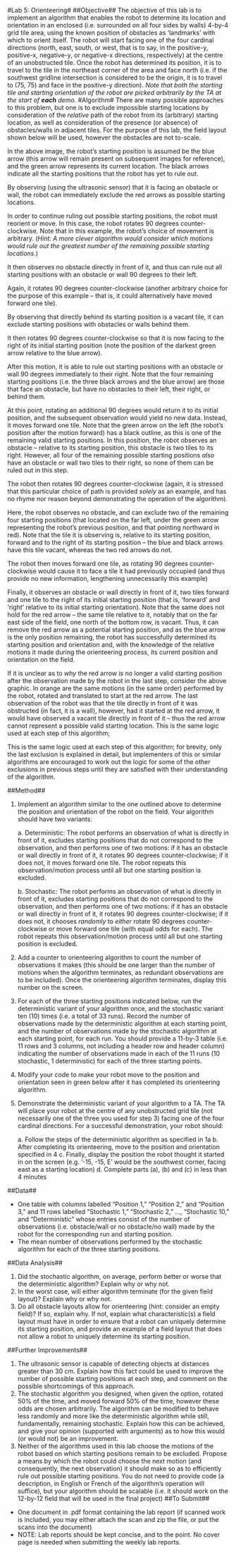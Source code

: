 #Lab 5: Orienteering#
##Objective##
The objective of this lab is to implement an algorithm that enables the robot to determine its location 
and orientation in an enclosed (i.e. surrounded on all four sides by walls) 4-by-4 grid tile area, using the 
known position of obstacles as ‘landmarks’ with which to orient itself. The robot will start facing one of 
the four cardinal directions (north, east, south, or west, that is to say, in the positive-y, positive-x, 
negative-y, or negative-x directions, respectively) at the centre of an unobstructed tile. Once the robot 
has determined its position, it is to travel to the tile in the northeast corner of the area and face north 
(i.e. if the southwest gridline intersection is considered to be the origin, it is to travel to (75, 75) and face 
in the positive-y direction). _Note that both the starting tile and starting orientation of the robot are picked arbitrarily by the TA at the start of __each__ demo._
#Algorithm#
There are many possible approaches to this problem, but one is to exclude impossible starting locations 
by consideration of the _relative_ path of the robot from its (arbitrary) starting location, as well as 
consideration of the presence (or absence) of obstacles/walls in adjacent tiles. For the purpose of this 
lab, the field layout shown below will be used, however the obstacles are not to-scale.

In the above image, the robot’s starting position is assumed be the blue arrow (this arrow will remain 
present on subsequent images for reference), and the green arrow represents its current location. The 
black arrows indicate all the starting positions that the robot has yet to rule out.

By observing (using the ultrasonic sensor) that it is facing an obstacle or wall, the robot can immediately 
exclude the red arrows as possible starting locations.

In order to continue ruling out possible starting positions, the robot must reorient or move. In this case, 
the robot rotates 90 degrees counter-clockwise. Note that in this example, the robot’s choice of 
movement is arbitrary. (_Hint: A more clever algorithm would consider which motions would rule out the greatest number of the remaining possible starting locations._)

It then observes no obstacle directly in front of it, and thus can rule out all starting positions with an 
obstacle or wall 90 degrees to their left.

Again, it rotates 90 degrees counter-clockwise (another arbitrary choice for the purpose of this example 
– that is, it could alternatively have moved forward one tile).

By observing that directly behind its starting position is a vacant tile, it can exclude starting positions 
with obstacles or walls behind them.

It then rotates 90 degrees counter-clockwise so that it is now facing to the right of its initial starting 
position (note the position of the darkest green arrow relative to the blue arrow).

After this motion, it is able to rule out starting positions with an obstacle or wall 90 degrees immediately 
to their right. Note that the four remaining starting positions (i.e. the three black arrows and the blue 
arrow) are those that face an obstacle, but have no obstacles to their left, their right, or behind them.

At this point, rotating an additional 90 degrees would return it to its initial position, and the subsequent 
observation would yield no new data. Instead, it moves forward one tile. Note that the green arrow on 
the left (the robot’s position after the motion forward) has a black outline, as this is one of the 
remaining valid starting positions. In this position, the robot observes an obstacle – relative to its 
starting position, this obstacle is two tiles to its right. However, all four of the remaining possible starting 
positions _also_ have an obstacle or wall two tiles to their right, so none of them can be ruled out in this 
step.

The robot then rotates 90 degrees counter-clockwise (again, it is stressed that this particular choice of 
path is provided _solely_ as an example, and has no rhyme nor reason beyond demonstrating the 
operation of the algorithm).

Here, the robot observes no obstacle, and can exclude two of the remaining four starting positions (that 
located on the far left, under the green arrow representing the robot’s previous position, and that 
pointing northward in red). Note that the tile it is observing is, relative to its starting position, forward 
and to the right of its starting position – the blue and black arrows have this tile vacant, whereas the two 
red arrows do not.

The robot then moves forward one tile, as rotating 90 degrees counter-clockwise would cause it to face 
a tile it had previously occupied (and thus provide no new information, lengthening unnecessarily this 
example)

Finally, it observes an obstacle or wall directly in front of it, two tiles forward and one tile to the right of 
its initial starting position (that is, ‘forward’ and ‘right’ relative to its initial starting orientation). Note 
that the same does not hold for the red arrow – the same tile relative to it, notably that on the far east 
side of the field, one north of the bottom row, is vacant. Thus, it can remove the red arrow as a 
potential starting position, and as the blue arrow is the only position remaining, the robot has 
successfully determined its starting position and orientation and, with the knowledge of the relative 
motions it made during the orienteering process, its current position and orientation on the field.

If it is unclear as to _why_ the red arrow is no longer a valid starting position after the observation made 
by the robot in the last step, consider the above graphic. In orange are the same motions (in the same 
order) performed by the robot, rotated and translated to start at the red arrow. The last observation of 
the robot was that the tile directly in front of it was obstructed (in fact, it is a wall), however, had it 
started at the red arrow, it would have observed a vacant tile directly in front of it – thus the red arrow 
cannot represent a possible valid starting location.
This is the same logic used at each step of this algorithm; 

This is the same logic used at each step of this algorithm; for brevity, only the last exclusion is explained 
in detail, but implementers of this or similar algorithms are encouraged to work out the logic for some 
of the other exclusions in previous steps until they are satisfied with their understanding of the 
algorithm.

##Method##
1. Implement an algorithm similar to the one outlined above to determine the position and 
orientation of the robot on the field. Your algorithm should have two variants:

    a. Deterministic: The robot performs an observation of what is directly in front of it, 
       excludes starting positions that do not correspond to the observation, and then 
       performs one of two motions: if it has an obstacle or wall directly in front of it, it rotates 
       90 degrees counter-clockwise; if it does not, it moves forward one tile. The robot 
       repeats this observation/motion process until all but one starting position is excluded.

    b. Stochastic: The robot performs an observation of what is directly in front of it, excludes 
       starting positions that do not correspond to the observation, and then performs one of 
       two motions: if it has an obstacle or wall directly in front of it, it rotates 90 degrees 
       counter-clockwise; if it does not, it chooses _randomly_ to _either_ rotate 90 degrees 
       counter-clockwise or move forward one tile (with equal odds for each). The robot 
       repeats this observation/motion process until all but one starting position is excluded.
2. Add a counter to orienteering algorithm to count the number of observations it makes (this 
should be one larger than the number of motions when the algorithm terminates, as redundant 
observations are to be included). Once the orienteering algorithm terminates, display this 
number on the screen.

3. For each of the three starting positions indicated below, run the deterministic variant of your 
algorithm once, and the stochastic variant ten (10) times (i.e. a total of 33 runs). Record the 
number of observations made by the deterministic algorithm at each starting point, and the 
number of observations made by the stochastic algorithm at each starting point, for each run. 
You should provide a 11-by-3 table (i.e. 11 rows and 3 columns, not including a header row and 
header column) indicating the number of observations made in each of the 11 runs (10 
stochastic, 1 deterministic) for each of the three starting points.

4. Modify your code to make your robot move to the position and orientation seen in green below 
after it has completed its orienteering algorithm.

5. Demonstrate the deterministic variant of your algorithm to a TA. The TA will place your robot at 
the centre of any unobstructed grid tile (not necessarily one of the three you used for step 3) 
facing one of the four cardinal directions. For a successful demonstration, your robot should:

    a. Follow the steps of the deterministic algorithm as specified in 1a
    b. After completing its orienteering, move to the position and orientation specified in 4
    c. Finally, display the position the robot thought it started in on the screen (e.g. ’-15, -15, E’ would be the southwest corner, facing east as a starting location)
    d. Complete parts (a), (b) and (c) in less than 4 minutes

##Data##
* One table with columns labelled “Position 1,” “Position 2,” and “Position 3,” and 11 rows 
  labelled “Stochastic 1,” “Stochastic 2,” …, “Stochastic 10,” and “Deterministic” whose entries 
  consist of the number of observations (i.e. obstacle/wall or no obstacle/no wall) made by the 
  robot for the corresponding run and starting position.
* The mean number of observations performed by the stochastic algorithm for each of the three starting positions.

##Data Analysis##
1. Did the stochastic algorithm, on average, perform better or worse that the deterministic algorithm? Explain why or why not.
2. In the worst case, will either algorithm terminate (for the given field layout)? Explain why or why not.
3. Do all obstacle layouts allow for orienteering (hint: consider an empty field)? If so, explain why. If not, explain what characteristic(s) a field layout must have in order to ensure that a robot can uniquely determine its starting position, and provide an example of a field layout that does not allow a robot to uniquely determine its starting position.

##Further Improvements##
1. The ultrasonic sensor is capable of detecting objects at distances greater than 30 cm. Explain how this fact could be used to improve the number of possible starting positions at each step, and comment on the possible shortcomings of this approach.
2. The stochastic algorithm you designed, when given the option, rotated 50% of the time, and moved forward 50% of the time, however these odds are chosen arbitrarily. The algorithm can be modified to behave less randomly and more like the deterministic algorithm while still, fundamentally, remaining stochastic. Explain how this can be achieved, and give your opinion (supported with arguments) as to how this would (or would not) be an improvement.
3. Neither of the algorithms used in this lab choose the motions of the robot based on which starting positions remain to be excluded. Propose a means by which the robot could choose the next motion (and consequently, the next observation) it should make so as to efficiently rule out possible starting positions. You do not need to provide code (a description, in English or French of the algorithm’s operation will suffice), but your algorithm should be scalable (i.e. it should work on the 12-by-12 field that will be used in the final project)
##To Submit##
* One document in .pdf format containing the lab report (if scanned work is included, you may either attach the scan and zip the file, or put the scans into the document)
* NOTE: Lab reports should be kept concise, and to the point. No cover page is needed when submitting the weekly lab reports.
